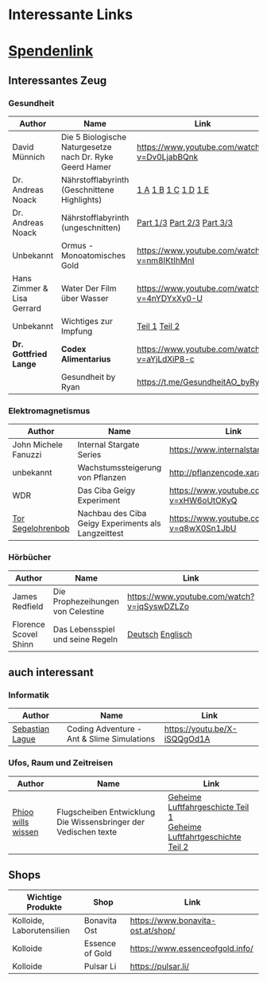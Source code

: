 # Interessante Links

# [Spendenlink](https://www.paypal.com/paypalme/jensmysl)

## Interessantes Zeug

### Gesundheit
| Author | Name | Link |
|-|-|-|
| David Münnich | Die 5 Biologische Naturgesetze nach Dr. Ryke Geerd Hamer | <https://www.youtube.com/watch?v=Dv0LjabBQnk>|
| Dr. Andreas Noack | Nährstofflabyrinth (Geschnittene Highlights)| [1 A](https://www.youtube.com/watch?v=_RUlbFFusNM) [1 B](https://www.youtube.com/watch?v=SgxhT-A_PtE) [1 C](https://www.youtube.com/watch?v=R7GeIqMkpIQ) [1 D](https://www.youtube.com/watch?v=MzmaX6WKtJw) [1 E](https://www.youtube.com/watch?v=09V9ioO-3fo) |
| Dr. Andreas Noack | Nährstofflabyrinth (ungeschnitten)| [Part 1/3](https://www.youtube.com/watch?v=lWJU1MS8O78) [Part 2/3](https://www.youtube.com/watch?v=PbGb2f1O6bs) [Part 3/3](https://www.youtube.com/watch?v=lEL3lpuLsvw) |
| Unbekannt | Ormus - Monoatomisches Gold | <https://www.youtube.com/watch?v=nm8IKtIhMnI> |
| Hans Zimmer & Lisa Gerrard | Water Der Film über Wasser | <https://www.youtube.com/watch?v=4nYDYxXy0-U> |
| Unbekannt | Wichtiges zur Impfung | [Teil 1](https://www.youtube.com/watch?v=DW61NC9F2vE) [Teil 2](https://www.youtube.com/watch?v=XJ-CnyYkUVk) |
| **Dr. Gottfried Lange** | **Codex Alimentarius** | https://www.youtube.com/watch?v=aYjLdXiP8-c |
| | Gesundheit by Ryan | https://t.me/GesundheitAO_byRyan |
### Elektromagnetismus
| Author | Name | Link |
|-|-|-|
| John Michele Fanuzzi | Internal Stargate Series | <https://www.internalstargate.com/> |
|unbekannt|Wachstumssteigerung von Pflanzen|<http://pflanzencode.xara.hosting>|
| WDR | Das Ciba Geigy Experiment| <https://www.youtube.com/watch?v=xHW6oUtOKyQ> |
| [Tor Segelohrenbob](https://www.youtube.com/channel/UC9BCVegXvV1ZhB_Trk7vQlA) | Nachbau des Ciba Geigy Experiments als Langzeittest | https://www.youtube.com/watch?v=q8wX0Sn1JbU |

### Hörbücher
| Author | Name | Link |
|-|-|-|
| James Redfield | Die Prophezeihungen von Celestine | <https://www.youtube.com/watch?v=jqSyswDZLZo> |
| Florence Scovel Shinn | Das Lebensspiel und seine Regeln | [Deutsch](https://www.youtube.com/watch?v=fOgFqamanIQ) [Englisch](https://www.youtube.com/watch?v=Mu-es6rGfOE) |

## auch interessant

### Informatik
| Author | Name | Link |
|-|-|-|
| [Sebastian Lague](https://www.youtube.com/channel/UCmtyQOKKmrMVaKuRXz02jbQ) | Coding Adventure - Ant & Slime Simulations | <https://youtu.be/X-iSQQgOd1A>|

### Ufos, Raum und Zeitreisen
| Author | Name | Link |
|-|-|-|
|[Phioo wills wissen](https://t.me/PhiooWW)|Flugscheiben Entwicklung Die Wissensbringer der Vedischen texte|[Geheime Luftfahrgeschicte Teil 1](https://www.youtube.com/watch?v=r4jxqznKM7Y) </br>[Geheime Luftfahrtgeschichte Teil 2](https://youtu.be/Nsoso50_9tQ)|


## Shops
| Wichtige Produkte | Shop | Link |
| - | - | - |
| Kolloide, Laborutensilien | Bonavita Ost | <https://www.bonavita-ost.at/shop/> |
| Kolloide | Essence of Gold | <https://www.essenceofgold.info/> |
| Kolloide | Pulsar Li | <https://pulsar.li/> |